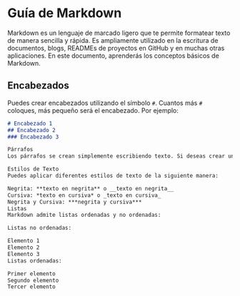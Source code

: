 # Guía de Markdown

Markdown es un lenguaje de marcado ligero que te permite formatear texto de manera sencilla y rápida. Es ampliamente utilizado en la escritura de documentos, blogs, READMEs de proyectos en GitHub y en muchas otras aplicaciones. En este documento, aprenderás los conceptos básicos de Markdown.

## Encabezados

Puedes crear encabezados utilizando el símbolo `#`. Cuantos más `#` coloques, más pequeño será el encabezado. Por ejemplo:

```markdown
# Encabezado 1
## Encabezado 2
### Encabezado 3

Párrafos
Los párrafos se crean simplemente escribiendo texto. Si deseas crear un nuevo párrafo, simplemente deja una línea en blanco entre ellos.

Estilos de Texto
Puedes aplicar diferentes estilos de texto de la siguiente manera:

Negrita: **texto en negrita** o __texto en negrita__
Cursiva: *texto en cursiva* o _texto en cursiva_
Negrita y Cursiva: ***negrita y cursiva***
Listas
Markdown admite listas ordenadas y no ordenadas:

Listas no ordenadas:

Elemento 1
Elemento 2
Elemento 3
Listas ordenadas:

Primer elemento
Segundo elemento
Tercer elemento
